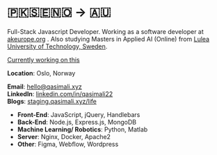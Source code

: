 # 🇵🇰🇸🇪🇳🇴 → 🇦🇺

Full-Stack Javascript Developer. Working as a software developer at [akeurope.org](https://akeurope.org) . Also studying Masters in Applied AI (Online) from [Lulea University of Technology, Sweden](https://www.ltu.se/en). 

[Currently working on this](https://github.com/qasim2020/akeurope-db/issues/3)

**Location**: Oslo, Norway

**Email**: [hello@qasimali.xyz](mailto:hello@qasimali.xyz)  
**LinkedIn**: [linkedin.com/in/qasimali22](https://linkedin.com/in/qasimali22)  
**Blogs**: [staging.qasimali.xyz/life](https://staging.qasimali.xyz/life/gen/page/blogs/n)

- **Front-End**: JavaScript, jQuery, Handlebars
- **Back-End**: Node.js, Express.js, MongoDB
- **Machine Learning/ Robotics**: Python, Matlab
- **Server**: Nginx, Docker, Apache2
- **Other**: Figma, Webflow, Wordpress
